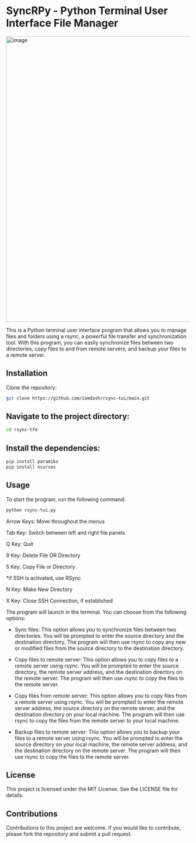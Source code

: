 # SyncRPy - Python Terminal User Interface File Manager

<img width="781" alt="image" src="https://user-images.githubusercontent.com/79387780/233873063-b02125ba-24a1-4853-8a00-86e798bf4d64.png">

This is a Python terminal user interface program that allows you to manage files and folders using a rsync, a powerful file transfer and synchronization tool. With this program, you can easily synchronize files between two directories, copy files to and from remote servers, and backup your files to a remote server.

## Installation

Clone the repository:
```bash
git clone https://github.com/1amdash/rsync-tui/main.git
```

## Navigate to the project directory:

```bash
cd rsync-tfm
```

## Install the dependencies:

```bash
pip install paramiko
pip install ncurses
```

## Usage

To start the program, run the following command:

```bash
python rsync-tui.py
```

Arrow Keys: Move throughout the menus

Tab Key: Switch between left and right file panels

Q Key: Quit

9 Key: Delete File OR Directory

5 Key: Copy File or Directory

*if SSH is activated, use RSync

N Key: Make New Directory

X Key: Close SSH Connection, if established

The program will launch in the terminal. You can choose from the following options:

- Sync files: This option allows you to synchronize files between two directories. You will be prompted to enter the source directory and the destination directory. The program will then use rsync to copy any new or modified files from the source directory to the destination directory.

- Copy files to remote server: This option allows you to copy files to a remote server using rsync. You will be prompted to enter the source directory, the remote server address, and the destination directory on the remote server. The program will then use rsync to copy the files to the remote server.

- Copy files from remote server: This option allows you to copy files from a remote server using rsync. You will be prompted to enter the remote server address, the source directory on the remote server, and the destination directory on your local machine. The program will then use rsync to copy the files from the remote server to your local machine.

- Backup files to remote server: This option allows you to backup your files to a remote server using rsync. You will be prompted to enter the source directory on your local machine, the remote server address, and the destination directory on the remote server. The program will then use rsync to copy the files to the remote server.

## License

This project is licensed under the MIT License. See the LICENSE file for details.

## Contributions

Contributions to this project are welcome. If you would like to contribute, please fork the repository and submit a pull request.
